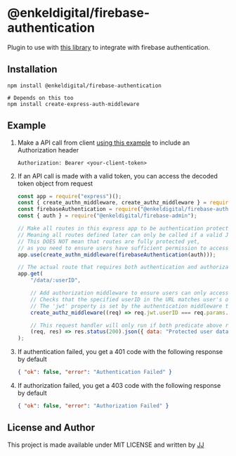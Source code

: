 # @enkeldigital/firebase-authentication
Plugin to use with [this library](https://www.npmjs.com/package/create-express-auth-middleware) to integrate with firebase authentication.


## Installation
```shell
npm install @enkeldigital/firebase-authentication

# Depends on this too
npm install create-express-auth-middleware
```


## Example
1. Make a API call from client [using this example](https://github.com/Enkel-Digital/simpler-fetch/blob/master/firebase-auth.md) to include an Authorization header
    ```
    Authorization: Bearer <your-client-token>
    ```

2. If an API call is made with a valid token, you can access the decoded token object from request
    ```js
    const app = require("express")();
    const { create_authn_middleware, create_authz_middleware } = require("create-express-auth-middleware");
    const firebaseAuthentication = require("@enkeldigital/firebase-authentication");
    const { auth } = require("@enkeldigital/firebase-admin");

    // Make all routes in this express app to be authentication protected.
    // Meaning all routes defined later can only be called if a valid JWT is provided.
    // This DOES NOT mean that routes are fully protected yet,
    // as you need to ensure users have sufficient permission to access APIs using authorization middleware.
    app.use(create_authn_middleware(firebaseAuthentication(auth)));

    // The actual route that requires both authentication and authorization to run.
    app.get(
        "/data/:userID",

        // Add authorization middleware to ensure users can only access their own data
        // Checks that the specified userID in the URL matches user's own userID value in their 'DecodedIdToken'
        // The 'jwt' property is set by the authentication middleware that is registered above
        create_authz_middleware((req) => req.jwt.userID === req.params.userID),

        // This request handler will only run if both predicate above returns true!
        (req, res) => res.status(200).json({ data: "Protected user data" })
    );
    ```

3.  If authentication failed, you get a 401 code with the following response by default
    ```json
    { "ok": false, "error": "Authentication Failed" }
    ```

4.  If authorization failed, you get a 403 code with the following response by default
    ```json
    { "ok": false, "error": "Authorization Failed" }
    ```


## License and Author
This project is made available under MIT LICENSE and written by [JJ](https://github.com/Jaimeloeuf)